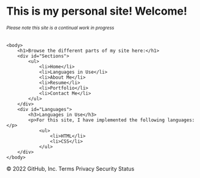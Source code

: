 <!DOCTYPE html>
<html>
    <head>
        <link rel="stylesheet" type="text/css" href="C:\Users\Ryan\Documents\GitHub\mrflu85.github.io\Style" media=”screen” />
        <div id="Welcome">
            <h1>This is my personal site! Welcome!</h1>
            <h6><small>Please note this site is a continual work in progress</small></h6>
        </div>
    </head>

    <body>
        <h1>Browse the different parts of my site here:</h1>
        <div id="Sections">
            <ul>
                <li>Home</li>
                <li>Languages in Use</li>
                <li>About Me</li>
                <li>Resume</li>
                <li>Portfolio</li>
                <li>Contact Me</li>
            </ul>
        </div>
        <div id="Languages">
            <h3>Languages in Use</h3>
            <p>For this site, I have implemented the following languages:</p>
                <ul>
                    <li>HTML</li>
                    <li>CSS</li>
                </ul>
        </div>
    </body>

</html>
© 2022 GitHub, Inc.
Terms
Privacy
Security
Status
